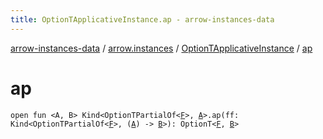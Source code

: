 ```yaml
---
title: OptionTApplicativeInstance.ap - arrow-instances-data
---
```


[arrow-instances-data](../../index.html) / [arrow.instances](../index.html) / [OptionTApplicativeInstance](index.html) / [ap](./ap.html)

# ap

`open fun <A, B> Kind<OptionTPartialOf<`[`F`](index.html#F)`>, `[`A`](ap.html#A)`>.ap(ff: Kind<OptionTPartialOf<`[`F`](index.html#F)`>, (`[`A`](ap.html#A)`) -> `[`B`](ap.html#B)`>): OptionT<`[`F`](index.html#F)`, `[`B`](ap.html#B)`>`